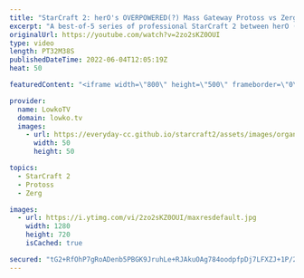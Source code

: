 ```yaml
---
title: "StarCraft 2: herO's OVERPOWERED(?) Mass Gateway Protoss vs Zerg! (Best-of-5)"
excerpt: "A best-of-5 series of professional StarCraft 2 between herO (Protoss) and soO (Zerg). Recently in the Protoss versus Zerg matchup, we have seen a lot of changes. This is the current Zerg versus Protoss StarCraft 2 meta. From a turtling Sky Toss based approach, we now see a very heavy focus on Gateway"
originalUrl: https://youtube.com/watch?v=2zo2sKZ0OUI
type: video
length: PT32M38S
publishedDateTime: 2022-06-04T12:05:19Z
heat: 50

featuredContent: "<iframe width=\"800\" height=\"500\" frameborder=\"0\" src=\"https://www.youtube.com/embed/2zo2sKZ0OUI\" allow=\"accelerometer; autoplay; encrypted-media; gyroscope; picture-in-picture\" allowfullscreen></iframe>"

provider:
  name: LowkoTV
  domain: lowko.tv
  images:
    - url: https://everyday-cc.github.io/starcraft2/assets/images/organizations/lowko.tv-50x50.jpg
      width: 50
      height: 50

topics:
  - StarCraft 2
  - Protoss
  - Zerg

images:
  - url: https://i.ytimg.com/vi/2zo2sKZ0OUI/maxresdefault.jpg
    width: 1280
    height: 720
    isCached: true

secured: "tG2+RfOhP7gRoADenb5PBGK9JruhLe+RJAkuOAg784oodpfpDj7LFXZJ+1P/2lf/x9MNP+HLuwc+Kjp9RuqDhtz8hWVOPWTWzTzjtj87ptUibqcYKOHtbJkMCE+rrgiihZ0fKKQI9zjXW8VP8yRrAZS2ybXSKbzrn6ohNdFkNpDaarTz44cdRC49Msz8xy67UhBlGzoXx0cXguGAQxzsZZDLbso7sP2Szj35oTwB2vNAGEGFt5kz1DZmO6URTgTBDbpFMXwhdC3MMxV1E468xg7HpDabA/XvrS78WOFc9pOhcj4M2e9B5FfJAIFeWq1nVg9PtGcy9rCAh10WH4BzunzfF1Ckapn8DRc8jRbv6Kratx8yZ9rue1swUg0W9z6vEJjcaFLEtxWBtRv/rfAvaGcBpIh9Kmnde2i65IwluHQItmvf5j5cgQyCs5Mr0Plz;1zMvvVjylKsKRYyuCkUlFw=="
---
```



